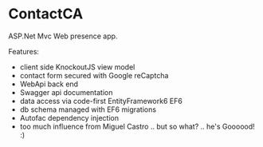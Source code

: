 # ContactCA

ASP.Net Mvc Web presence app.

Features: 
- client side KnockoutJS view model
- contact form secured with Google reCaptcha
- WebApi back end
- Swagger api documentation
- data access via code-first EntityFramework6 EF6
- db schema managed with EF6 migrations
- Autofac dependency injection
- too much influence from Miguel Castro .. but so what? .. he's Goooood! :)

